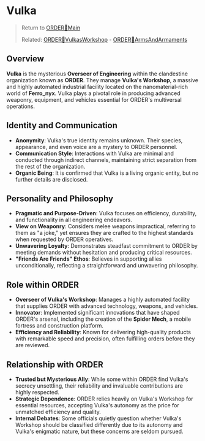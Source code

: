 # Vulka
> Return to [ORDER🔻Main](ORDER🔻Main.md)
>
> Related: [ORDER🔻VulkasWorkshop](ORDER🔻VulkasWorkshop.md) - [ORDER🔻ArmsAndArmaments](ORDER🔻ArmsAndArmaments.md)

## Overview

**Vulka** is the mysterious **Overseer of Engineering** within the clandestine organization known as **ORDER**. They manage **Vulka's Workshop**, a massive and highly automated industrial facility located on the nanomaterial-rich world of **Ferro_nyx**. Vulka plays a pivotal role in producing advanced weaponry, equipment, and vehicles essential for ORDER's multiversal operations.

## Identity and Communication

- **Anonymity**: Vulka's true identity remains unknown. Their species, appearance, and even voice are a mystery to ORDER personnel.
- **Communication Style**: Interactions with Vulka are minimal and conducted through indirect channels, maintaining strict separation from the rest of the organization.
- **Organic Being**: It is confirmed that Vulka is a living organic entity, but no further details are disclosed.

## Personality and Philosophy

- **Pragmatic and Purpose-Driven**: Vulka focuses on efficiency, durability, and functionality in all engineering endeavors.
- **View on Weaponry**: Considers melee weapons impractical, referring to them as "a joke," yet ensures they are crafted to the highest standards when requested by ORDER operatives.
- **Unwavering Loyalty**: Demonstrates steadfast commitment to ORDER by meeting demands without hesitation and producing critical resources.
- **"Friends Are Friends" Ethos**: Believes in supporting allies unconditionally, reflecting a straightforward and unwavering philosophy.

## Role within ORDER

- **Overseer of Vulka's Workshop**: Manages a highly automated facility that supplies ORDER with advanced technology, weapons, and vehicles.
- **Innovator**: Implemented significant innovations that have shaped ORDER's arsenal, including the creation of the **Spider Mech**, a mobile fortress and construction platform.
- **Efficiency and Reliability**: Known for delivering high-quality products with remarkable speed and precision, often fulfilling orders before they are reviewed.

## Relationship with ORDER

- **Trusted but Mysterious Ally**: While some within ORDER find Vulka's secrecy unsettling, their reliability and invaluable contributions are highly respected.
- **Strategic Dependence**: ORDER relies heavily on Vulka's Workshop for essential resources, accepting Vulka's autonomy as the price for unmatched efficiency and quality.
- **Internal Debates**: Some officials quietly question whether Vulka's Workshop should be classified differently due to its autonomy and Vulka's enigmatic nature, but these concerns are seldom pursued.